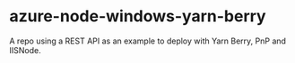 # azure-node-windows-yarn-berry
A repo using a REST API as an example to deploy with Yarn Berry, PnP and IISNode.
